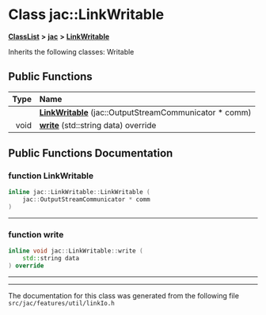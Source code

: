 

# Class jac::LinkWritable



[**ClassList**](annotated.md) **>** [**jac**](namespacejac.md) **>** [**LinkWritable**](classjac_1_1LinkWritable.md)








Inherits the following classes: Writable


































## Public Functions

| Type | Name |
| ---: | :--- |
|   | [**LinkWritable**](#function-linkwritable) (jac::OutputStreamCommunicator \* comm) <br> |
|  void | [**write**](#function-write) (std::string data) override<br> |




























## Public Functions Documentation




### function LinkWritable 

```C++
inline jac::LinkWritable::LinkWritable (
    jac::OutputStreamCommunicator * comm
) 
```




<hr>



### function write 

```C++
inline void jac::LinkWritable::write (
    std::string data
) override
```




<hr>

------------------------------
The documentation for this class was generated from the following file `src/jac/features/util/linkIo.h`

